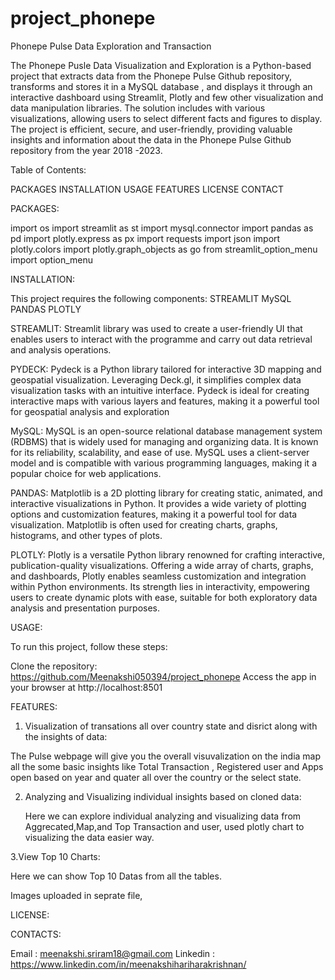 # project_phonepe
Phonepe Pulse Data Exploration and Transaction


The Phonepe Pusle Data Visualization and Exploration is a Python-based project that extracts data from the Phonepe Pulse Github repository, transforms and stores it in a MySQL database , and displays it through an interactive dashboard using Streamlit, Plotly and few other visualization and data manipulation libraries. The solution includes with various visualizations, allowing users to select different facts and figures to display. The project is efficient, secure, and user-friendly, providing valuable insights and information about the data in the Phonepe Pulse Github repository from the year 2018 -2023.

Table of Contents:

PACKAGES
INSTALLATION
USAGE
FEATURES
LICENSE
CONTACT

PACKAGES:

import os
import streamlit as st
import mysql.connector
import pandas as pd
import plotly.express as px
import requests
import json
import plotly.colors
import plotly.graph_objects as go
from streamlit_option_menu import option_menu

INSTALLATION:

This project requires the following components:
STREAMLIT
MySQL
PANDAS
PLOTLY
  
  STREAMLIT:
  Streamlit library was used to create a user-friendly UI that enables users to interact with the programme and carry out data retrieval and analysis operations.
  
  PYDECK:
  Pydeck is a Python library tailored for interactive 3D mapping and geospatial visualization. Leveraging Deck.gl, it simplifies complex data visualization tasks with an intuitive interface. Pydeck is ideal for creating interactive maps with various layers and features, making it a powerful tool for geospatial analysis and exploration
  
  MySQL:
  MySQL is an open-source relational database management system (RDBMS) that is widely used for managing and organizing data. It is known for its reliability, scalability, and ease of use. MySQL uses a client-server model and is compatible with various programming languages, making it a popular choice for web applications.
  
  PANDAS:
  Matplotlib is a 2D plotting library for creating static, animated, and interactive visualizations in Python. It provides a wide variety of plotting options and customization features, making it a powerful tool for data visualization. Matplotlib is often used for creating charts, graphs, histograms, and other types of plots.
  
  PLOTLY:
  Plotly is a versatile Python library renowned for crafting interactive, publication-quality visualizations. Offering a wide array of charts, graphs, and dashboards, Plotly enables seamless customization and integration within Python environments. Its strength lies in interactivity, empowering users to create dynamic plots with ease, suitable for both exploratory data analysis and presentation purposes.

USAGE:

To run this project, follow these steps:

Clone the repository: https://github.com/Meenakshi050394/project_phonepe
Access the app in your browser at http://localhost:8501

FEATURES:

1. Visualization of transations all over country state and disrict along with the insights of data:

  The Pulse webpage will give you the overall visuvalization on the india map all the some basic insights like Total Transaction , Registered user and Apps open      based on year and quater all over the country or the select state.

2. Analyzing and Visualizing individual insights based on cloned data:

   Here we can explore individual analyzing and visualizing data from Aggrecated,Map,and Top Transaction and user, used plotly chart to visualizing the data easier 
   way.

3.View Top 10 Charts:

   Here we can show Top 10 Datas from all the tables.

Images uploaded in seprate file, 

LICENSE:


CONTACTS:

Email : meenakshi.sriram18@gmail.com
Linkedin : https://www.linkedin.com/in/meenakshihariharakrishnan/








